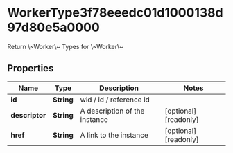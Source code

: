 

# WorkerType3f78eeedc01d1000138d97d80e5a0000

Return \\~Worker\\~ Types for \\~Worker\\~

## Properties

| Name | Type | Description | Notes |
|------------ | ------------- | ------------- | -------------|
|**id** | **String** | wid / id / reference id |  |
|**descriptor** | **String** | A description of the instance |  [optional] [readonly] |
|**href** | **String** | A link to the instance |  [optional] [readonly] |



